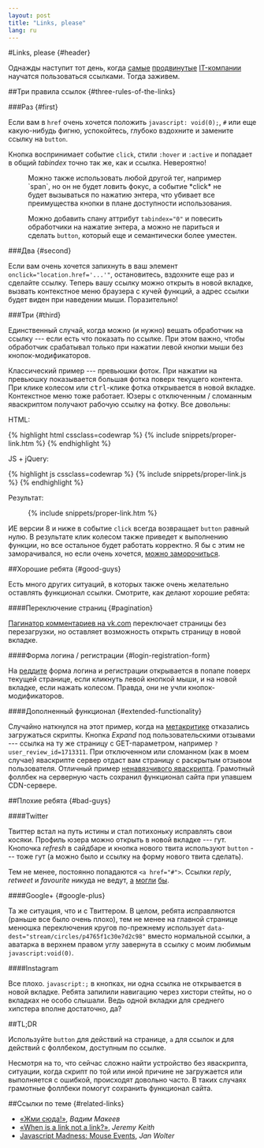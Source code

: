 ```yaml
---
layout: post
title: "Links, please"
lang: ru
---
```


#Links, please {#header}

Однажды наступит тот день, когда [самые](//twitter.com) [продвинутые](//instagram.com) [IT-компании](//plus.google.com) научатся пользоваться ссылками. Тогда заживем.

##Три правила ссылок {#three-rules-of-the-links}

###Раз {#first}

Если вам в `href` очень хочется положить `javascript: void(0);`, `#` или еще какую-нибудь фигню, успокойтесь, глубоко вздохните и замените ссылку на `button`.

Кнопка воспринимает событие `click`, стили `:hover` и `:active` и попадает в общий _tabindex_ точно так же, как и ссылка. Невероятно!

<figure class="info icon-umbrella" markdown="1">
Можно также использовать любой другой тег, например `span`, но он не будет ловить фокус, а событие *click* не будет вызываться по нажатию энтера, что убивает все преимущества кнопки в плане доступности использования.

Можно добавить спану аттрибут `tabindex="0"` и повесить обработчики на нажатие энтера, а можно не париться и сделать `button`, который еще и семантически более уместен.
</figure>

###Два {#second}

Если вам очень хочется запихнуть в ваш элемент `onclick="location.href='...'"`, остановитесь, вздохните еще раз и сделайте ссылку. Теперь вашу ссылку можно открыть в новой вкладке, вызвать контекстное меню браузера с кучей функций, а адрес ссылки будет виден при наведении мыши. Поразительно!

###Три {#third}

Единственный случай, когда можно (и нужно) вешать обработчик на ссылку --- если есть что показать по ссылке. При этом важно, чтобы обработчик срабатывал только при нажатии левой кнопки мыши без кнопок-модификаторов.

Классический пример --- превьюшки фоток. При нажатии на превьюшку показывается большая фотка поверх текущего контента. При клике колесом или <kbd>ctrl</kbd>-клике фотка открывается в новой вкладке. Контекстное меню тоже работает. Юзеры с отключенным&nbsp;/ сломанным яваскриптом получают рабочую ссылку на фотку. Все довольны:

HTML:

{% highlight html cssclass=codewrap %}
{% include snippets/proper-link.htm %}
{% endhighlight %}

JS + jQuery:

{% highlight js cssclass=codewrap %}
{% include snippets/proper-link.js %}
{% endhighlight %}

Результат:

<figure>
	{% include snippets/proper-link.htm %}
</figure>

<script>
dzDelayed.push(function() {
	{% include snippets/proper-link.js %}
});
</script>

ИЕ версии 8 и ниже в событие `click` всегда возвращает `button` равный нулю. В результате клик колесом также приведет к выполнению функции, но все остальное будет работать корректно. Я бы с этим не заморачивался, но если очень хочется, [можно заморочиться](http://unixpapa.com/js/mouse.html).

##Хорошие ребята {#good-guys}

Есть много других ситуаций, в которых также очень желательно оставлять функционал ссылки. Смотрите, как делают хорошие ребята:

####Переключение страниц {#pagination}

[Пагинатор комментариев на vk.com](http://vk.com/wall-35502680_11833) переключает страницы без перезагрузки, но оставляет возможность открыть страницу в новой вкладке.

####Форма логина&nbsp;/ регистрации {#login-registration-form}

На [реддите](//reddit.com) форма логина и регистрации открывается в попапе поверх текущей странице, если кликнуть левой кнопкой мыши, и на новой вкладке, если нажать колесом. Правда, они не учли кнопок-модификаторов.

####Дополненный функционал {#extended-functionality}

Случайно наткнулся на этот пример, когда на [метакритике](http://www.metacritic.com/game/pc/limbo) отказались загружаться скрипты. Кнопка *Expand* под пользовательскими отзывами --- ссылка на ту же страницу с GET-параметром, например `?user_review_id=1713311`. При отключенном или сломанном (как в моем случае) яваскрипте сервер отдаст вам страницу с раскрытым отзывом пользователя. Отличный пример [ненавязчивого яваскрипта](https://en.wikipedia.org/wiki/Unobtrusive_JavaScript). Грамотный фоллбек на серверную часть сохранил функционал сайта при упавшем CDN-сервере.

##Плохие ребята {#bad-guys}

####Twitter

Твиттер встал на путь истины и стал потихоньку исправлять свои косяки. Профиль юзера можно открыть в новой вкладке --- гут. Кнопочка *refresh* в сайдбаре и кнопка нового твита используют `button` --- тоже гут (а можно было и ссылку на форму нового твита сделать).

Тем не менее, постоянно попадаются `<a href="#">`. Ссылки *reply*, *retweet* и *favourite* никуда не ведут, [а](https://twitter.com/intent/tweet?in_reply_to=386573856179113985) [могли](https://twitter.com/intent/retweet?tweet_id=386573856179113985) [бы](https://twitter.com/intent/favorite?tweet_id=386573856179113985).

####Google+ {#google-plus}

Та же ситуация, что и с Твиттером. В целом, ребята исправляются (раньше все было очень плохо), тем не менее на главной странице менюшка переключения кругов по-прежнему использует `data-dest="stream/circles/p4765f1c30e7d2c98"` вместо нормальной ссылки, а аватарка в верхнем правом углу завернута в ссылку с моим любимым `javascript:void(0)`.

####Instagram

Все плохо. `javascript:;` в кнопках, ни одна ссылка не открывается в новой вкладке. Ребята запилили навигацию через хистори стейты, но о вкладках не особо слышали. Ведь одной вкладки для среднего хипстера вполне достаточно, да?

##TL;DR

Используйте `button` для действий на странице, `a` для ссылок и для действий с фоллбеком, доступным по ссылке.

Несмотря на то, что сейчас сложно найти устройство без яваскрипта, ситуации, когда скрипт по той или иной причине не загружается или выполняется с ошибкой, происходят довольно часто. В таких случаях грамотные фоллбеки помогут сохранить функционал сайта.

##Ссылки по теме {#related-links}

- <a class="iconlink" href="http://pepelsbey.net/pres/push-it/">«<span>Жми сюда!</span>»</a>, *Вадим Макеев*
- <a class="iconlink" href="http://adactio.com/journal/6022/">«<span>When is a link not a link?</span>»</a>, *Jeremy Keith*
- [Javascript Madness: Mouse Events](http://unixpapa.com/js/mouse.html), *Jan Wolter*
